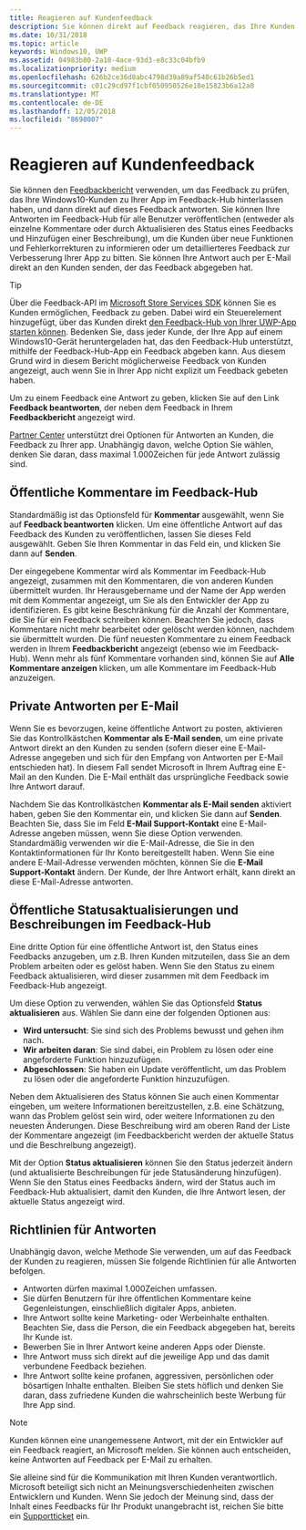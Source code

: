 ```yaml
---
title: Reagieren auf Kundenfeedback
description: Sie können direkt auf Feedback reagieren, das Ihre Kunden im Feedback-Hub hinterlassen.
ms.date: 10/31/2018
ms.topic: article
keywords: Windows10, UWP
ms.assetid: 04983b80-2a18-4ace-93d3-e8c33c04bfb9
ms.localizationpriority: medium
ms.openlocfilehash: 626b2ce36d8abc4798d39a89af540c61b26b5ed1
ms.sourcegitcommit: c01c29cd97f1cbf050950526e18e15823b6a12a0
ms.translationtype: MT
ms.contentlocale: de-DE
ms.lasthandoff: 12/05/2018
ms.locfileid: "8698007"
---
```

# <a name="respond-to-customer-feedback"></a>Reagieren auf Kundenfeedback

Sie können den [Feedbackbericht](feedback-report.md) verwenden, um das Feedback zu prüfen, das Ihre Windows10-Kunden zu Ihrer App im Feedback-Hub hinterlassen haben, und dann direkt auf dieses Feedback antworten. Sie können Ihre Antworten im Feedback-Hub für alle Benutzer veröffentlichen (entweder als einzelne Kommentare oder durch Aktualisieren des Status eines Feedbacks und Hinzufügen einer Beschreibung), um die Kunden über neue Funktionen und Fehlerkorrekturen zu informieren oder um detaillierteres Feedback zur Verbesserung Ihrer App zu bitten. Sie können Ihre Antwort auch per E-Mail direkt an den Kunden senden, der das Feedback abgegeben hat.

> [!TIP]
> Über die Feedback-API im [Microsoft Store Services SDK](http://aka.ms/store-em-sdk) können Sie es Kunden ermöglichen, Feedback zu geben. Dabei wird ein Steuerelement hinzugefügt, über das Kunden direkt [den Feedback-Hub von Ihrer UWP-App starten können](../monetize/launch-feedback-hub-from-your-app.md). Bedenken Sie, dass jeder Kunde, der Ihre App auf einem Windows10-Gerät heruntergeladen hat, das den Feedback-Hub unterstützt, mithilfe der Feedback-Hub-App ein Feedback abgeben kann. Aus diesem Grund wird in diesem Bericht möglicherweise Feedback von Kunden angezeigt, auch wenn Sie in Ihrer App nicht explizit um Feedback gebeten haben.

Um zu einem Feedback eine Antwort zu geben, klicken Sie auf den Link **Feedback beantworten**, der neben dem Feedback in Ihrem **Feedbackbericht** angezeigt wird.

[Partner Center](https://partner.microsoft.com/dashboard) unterstützt drei Optionen für Antworten an Kunden, die Feedback zu Ihrer app. Unabhängig davon, welche Option Sie wählen, denken Sie daran, dass maximal 1.000Zeichen für jede Antwort zulässig sind.

## <a name="public-comments-in-feedback-hub"></a>Öffentliche Kommentare im Feedback-Hub

Standardmäßig ist das Optionsfeld für **Kommentar** ausgewählt, wenn Sie auf **Feedback beantworten** klicken. Um eine öffentliche Antwort auf das Feedback des Kunden zu veröffentlichen, lassen Sie dieses Feld ausgewählt. Geben Sie Ihren Kommentar in das Feld ein, und klicken Sie dann auf **Senden**.

Der eingegebene Kommentar wird als Kommentar im Feedback-Hub angezeigt, zusammen mit den Kommentaren, die von anderen Kunden übermittelt wurden. Ihr Herausgebername und der Name der App werden mit dem Kommentar angezeigt, um Sie als den Entwickler der App zu identifizieren. Es gibt keine Beschränkung für die Anzahl der Kommentare, die Sie für ein Feedback schreiben können. Beachten Sie jedoch, dass Kommentare nicht mehr bearbeitet oder gelöscht werden können, nachdem sie übermittelt wurden. Die fünf neuesten Kommentare zu einem Feedback werden in Ihrem **Feedbackbericht** angezeigt (ebenso wie im Feedback-Hub). Wenn mehr als fünf Kommentare vorhanden sind, können Sie auf **Alle Kommentare anzeigen** klicken, um alle Kommentare im Feedback-Hub anzuzeigen.


## <a name="private-responses-via-email"></a>Private Antworten per E-Mail

Wenn Sie es bevorzugen, keine öffentliche Antwort zu posten, aktivieren Sie das Kontrollkästchen **Kommentar als E-Mail senden**, um eine private Antwort direkt an den Kunden zu senden (sofern dieser eine E-Mail-Adresse angegeben und sich für den Empfang von Antworten per E-Mail entschieden hat). In diesem Fall sendet Microsoft in Ihrem Auftrag eine E-Mail an den Kunden. Die E-Mail enthält das ursprüngliche Feedback sowie Ihre Antwort darauf.

Nachdem Sie das Kontrollkästchen **Kommentar als E-Mail senden** aktiviert haben, geben Sie den Kommentar ein, und klicken Sie dann auf **Senden**. Beachten Sie, dass Sie im Feld **E-Mail Support-Kontakt** eine E-Mail-Adresse angeben müssen, wenn Sie diese Option verwenden. Standardmäßig verwenden wir die E-Mail-Adresse, die Sie in den Kontaktinformationen für Ihr Konto bereitgestellt haben. Wenn Sie eine andere E-Mail-Adresse verwenden möchten, können Sie die **E-Mail Support-Kontakt** ändern. Der Kunde, der Ihre Antwort erhält, kann direkt an diese E-Mail-Adresse antworten.


## <a name="public-status-updates-and-descriptions-in-feedback-hub"></a>Öffentliche Statusaktualisierungen und Beschreibungen im Feedback-Hub

Eine dritte Option für eine öffentliche Antwort ist, den Status eines Feedbacks anzugeben, um z.B. Ihren Kunden mitzuteilen, dass Sie an dem Problem arbeiten oder es gelöst haben. Wenn Sie den Status zu einem Feedback aktualisieren, wird dieser zusammen mit dem Feedback im Feedback-Hub angezeigt.

Um diese Option zu verwenden, wählen Sie das Optionsfeld **Status aktualisieren** aus. Wählen Sie dann eine der folgenden Optionen aus:

- **Wird untersucht**: Sie sind sich des Problems bewusst und gehen ihm nach.
- **Wir arbeiten daran**: Sie sind dabei, ein Problem zu lösen oder eine angeforderte Funktion hinzuzufügen.
- **Abgeschlossen**: Sie haben ein Update veröffentlicht, um das Problem zu lösen oder die angeforderte Funktion hinzuzufügen.

Neben dem Aktualisieren des Status können Sie auch einen Kommentar eingeben, um weitere Informationen bereitzustellen, z.B. eine Schätzung, wann das Problem gelöst sein wird, oder weitere Informationen zu den neuesten Änderungen. Diese Beschreibung wird am oberen Rand der Liste der Kommentare angezeigt (im Feedbackbericht werden der aktuelle Status und die Beschreibung angezeigt).

Mit der Option **Status aktualisieren** können Sie den Status jederzeit ändern (und aktualisierte Beschreibungen für jede Statusänderung hinzufügen). Wenn Sie den Status eines Feedbacks ändern, wird der Status auch im Feedback-Hub aktualisiert, damit den Kunden, die Ihre Antwort lesen, der aktuelle Status angezeigt wird.


## <a name="guidelines-for-responses"></a>Richtlinien für Antworten

Unabhängig davon, welche Methode Sie verwenden, um auf das Feedback der Kunden zu reagieren, müssen Sie folgende Richtlinien für alle Antworten befolgen.
- Antworten dürfen maximal 1.000Zeichen umfassen.
- Sie dürfen Benutzern für ihre öffentlichen Kommentare keine Gegenleistungen, einschließlich digitaler Apps, anbieten.
- Ihre Antwort sollte keine Marketing- oder Werbeinhalte enthalten. Beachten Sie, dass die Person, die ein Feedback abgegeben hat, bereits Ihr Kunde ist.
- Bewerben Sie in Ihrer Antwort keine anderen Apps oder Dienste.
- Ihre Antwort muss sich direkt auf die jeweilige App und das damit verbundene Feedback beziehen.
- Ihre Antwort sollte keine profanen, aggressiven, persönlichen oder bösartigen Inhalte enthalten. Bleiben Sie stets höflich und denken Sie daran, dass zufriedene Kunden die wahrscheinlich beste Werbung für Ihre App sind.

> [!NOTE]
> Kunden können eine unangemessene Antwort, mit der ein Entwickler auf ein Feedback reagiert, an Microsoft melden. Sie können auch entscheiden, keine Antworten auf Feedback per E-Mail zu erhalten.

Sie alleine sind für die Kommunikation mit Ihren Kunden verantwortlich. Microsoft beteiligt sich nicht an Meinungsverschiedenheiten zwischen Entwicklern und Kunden. Wenn Sie jedoch der Meinung sind, dass der Inhalt eines Feedbacks für Ihr Produkt unangebracht ist, reichen Sie bitte ein [Supportticket](http://go.microsoft.com/fwlink/p/?LinkID=401178) ein.
